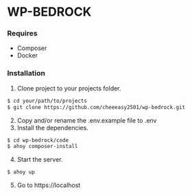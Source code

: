 # WP-BEDROCK

### Requires
- Composer
- Docker

### Installation
1. Clone project to your projects folder.
```sh
$ cd your/path/to/projects
$ git clone https://github.com/cheeeasy2501/wp-bedrock.git
```
2. Copy and/or rename the .env.example file to .env
3. Install the dependencies.
```sh
$ cd wp-bedrock/code
$ ahoy composer-install
```

4. Start the server.
```sh
$ ahoy up
```

5. Go to https://localhost